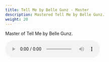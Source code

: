 ```yaml
---
title: Tell Me by Belle Gunz - Master 
description: Mastered Tell Me by Belle Gunz.
weight: 20
---
```

Master of Tell Me by Belle Gunz.

<audio controls>
  <source src="/tellme.wav" type="audio/wav">
</audio>